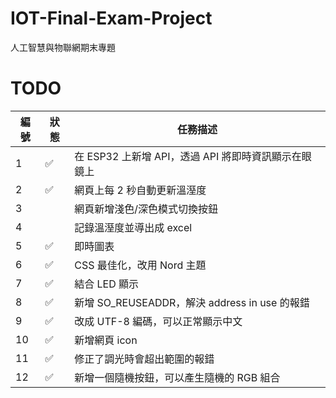 # IOT-Final-Exam-Project
人工智慧與物聯網期末專題


# TODO
| 編號 | 狀態 | 任務描述 |
| --- | --- | ------- |
|  1  |  ✅ | 在 ESP32 上新增 API，透過 API 將即時資訊顯示在眼鏡上 |
|  2  |  ✅ | 網頁上每 2 秒自動更新溫溼度 |
|  3  |     | 網頁新增淺色/深色模式切換按鈕 |
|  4  |     | 記錄溫溼度並導出成 excel |
|  5  |  ✅ | 即時圖表 |
|  6  |  ✅ | CSS 最佳化，改用 Nord 主題 |
|  7  |  ✅ | 結合 LED 顯示 |
|  8  |  ✅ | 新增 SO_REUSEADDR，解決 address in use 的報錯 |
|  9  |  ✅ | 改成 UTF-8 編碼，可以正常顯示中文 |
|  10 |  ✅ | 新增網頁 icon |
|  11 |  ✅ | 修正了調光時會超出範圍的報錯 |
|  12 |  ✅ | 新增一個隨機按鈕，可以產生隨機的 RGB 組合 |

